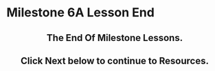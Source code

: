 # Milestone 6A Lesson End

<h2 style="text-align: center;">The End Of Milestone Lessons.</h2>
<h2 style="text-align: center;">Click Next below to continue to Resources.</h2>